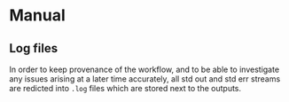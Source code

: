 # Manual

## Log files

In order to keep provenance of the workflow, and to be able to investigate any issues arising at a
later time accurately, all std out and std err streams are redicted into `.log` files which are
stored next to the outputs.

[matplotlib]: https://matplotlib.org/
[anaconda]:   https://anaconda.org/
[pandas]:     http://pandas.pydata.org/
[wscomb]:     https://twiki.cern.ch/twiki/bin/view/AtlasProtected/WorkspaceCombiner
